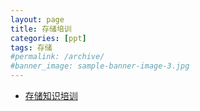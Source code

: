 ```yaml
---
layout: page
title: 存储培训
categories: [ppt]
tags: 存储
#permalink: /archive/
#banner_image: sample-banner-image-3.jpg
---
```


<div>
  <ul class="arc-list">
    <li><a href="/slides/storage-training.html">存储知识培训</a></li>
  </ul>
</div>
